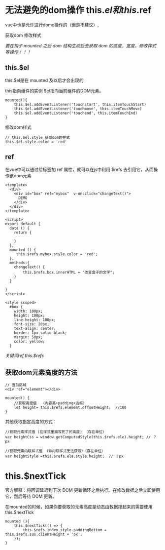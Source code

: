


# 无法避免的dom操作  this.$el 和 this.$ref

vue中也是允许进行dome操作的（但是不建议）,

获取dom
修改样式

*要在钩子 mounted 之后 dom 结构生成后去获取 dom 的高度，宽度，修改样式等操作！！！*


## this.$el

this.$el是在 mounted 及以后才会出现的

this指向组件的实例
$el指向当前组件的DOM元素。

```
mounted(){
	this.$el.addEventListener('touchstart', this.itemTouchStart)
	this.$el.addEventListener('touchmove', this.itemTouchMove)
	this.$el.addEventListener('touchend', this.itemTouchEnd)
}
```

修改dom样式
```
// this.$el.style 获取dom的样式
this.$el.style.color = 'red'
```



## ref

在vue中可以通过给标签加 ref 属性，就可以在js中利用 $refs 去引用它，从而操作该dom元素

```
<template>
  <div>
  	<div id="box" ref="mybox"  v-on:click="changeText()">
      DEMO
    </div>
  </div>
</template>
 
<script>
export default {
  data () {
  	return {
      
  	}
  },
  mounted () {
     this.$refs.mybox.style.color = 'red';
  },
  methods:{
    changeText() {
        this.$refs.box.innerHTML = "改变盒子的文字";
    }
  }
 
}
</script>
 
<style scoped>
  #box {
    width: 100px;
    height: 100px;
    line-height: 100px;
    font-size: 20px;
    text-align: center;
    border: 1px solid black;
    margin: 50px; 
    color: yellow;
  }

```

*关键词ref,this.$refs*



## 获取dom元素高度的方法

```
// 当前区域
<div ref="elememt"></div> 

mounted() {
	//获取高度值  （内容高+padding+边框）
	let height= this.$refs.elememt.offsetHeight;  //100
}  
```

其他获取指定高度的方式：
```
//获取元素样式值 (在样式里面写死了的高度) （存在单位）
var heightCss = window.getComputedStyle(this.$refs.ele).height; // ？px

//获取元素内联样式值 （非内联样式无法获取）（存在单位）
var heightStyle =this.$refs.ele.style.height;  // ？px
```



# this.$nextTick

官方解释：将回调延迟到下次 DOM 更新循环之后执行。在修改数据之后立即使用它，然后等待 DOM 更新。

在mounted的时候，如果你要获取的元素高度是动态由数据撑起来的需要使用this.$nextTick

```
mounted (){
    this.$nextTick(() => {
        this.$refs.index.style.paddingBottom = this.$refs.sus.clientHeight + 'px';
    });
}
```













